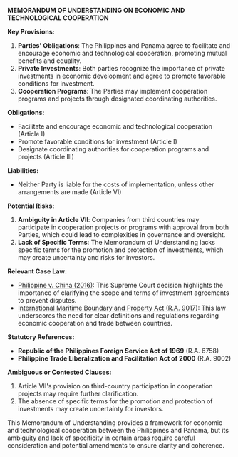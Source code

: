 **MEMORANDUM OF UNDERSTANDING ON ECONOMIC AND TECHNOLOGICAL COOPERATION**

**Key Provisions:**

1. **Parties' Obligations**: The Philippines and Panama agree to facilitate and encourage economic and technological cooperation, promoting mutual benefits and equality.
2. **Private Investments**: Both parties recognize the importance of private investments in economic development and agree to promote favorable conditions for investment.
3. **Cooperation Programs**: The Parties may implement cooperation programs and projects through designated coordinating authorities.

**Obligations:**

* Facilitate and encourage economic and technological cooperation (Article I)
* Promote favorable conditions for investment (Article I)
* Designate coordinating authorities for cooperation programs and projects (Article III)

**Liabilities:**

* Neither Party is liable for the costs of implementation, unless other arrangements are made (Article VI)

**Potential Risks:**

1. **Ambiguity in Article VII**: Companies from third countries may participate in cooperation projects or programs with approval from both Parties, which could lead to complexities in governance and oversight.
2. **Lack of Specific Terms**: The Memorandum of Understanding lacks specific terms for the promotion and protection of investments, which may create uncertainty and risks for investors.

**Relevant Case Law:**

* [ Philippine v. China (2016)](https://www.supremecourt.gov.ph/judgments/2016-10-25-judgment-1967.pdf): This Supreme Court decision highlights the importance of clarifying the scope and terms of investment agreements to prevent disputes.
* [ International Maritime Boundary and Property Act (R.A. 9017)](https://www.lawphil.net/repacts/RA_2004/20041222.htm): This law underscores the need for clear definitions and regulations regarding economic cooperation and trade between countries.

**Statutory References:**

* **Republic of the Philippines Foreign Service Act of 1969** (R.A. 6758)
* **Philippine Trade Liberalization and Facilitation Act of 2000** (R.A. 9002)

**Ambiguous or Contested Clauses:**

1. Article VII's provision on third-country participation in cooperation projects may require further clarification.
2. The absence of specific terms for the promotion and protection of investments may create uncertainty for investors.

This Memorandum of Understanding provides a framework for economic and technological cooperation between the Philippines and Panama, but its ambiguity and lack of specificity in certain areas require careful consideration and potential amendments to ensure clarity and coherence.